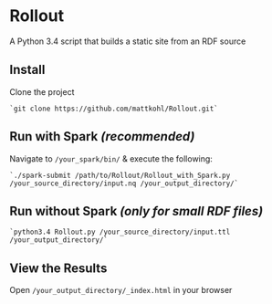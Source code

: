 # Rollout

A Python 3.4 script that builds a static site from an RDF source

## Install

Clone the project

    `git clone https://github.com/mattkohl/Rollout.git`

## Run with Spark *(recommended)*

Navigate to `/your_spark/bin/` & execute the following:

    `./spark-submit /path/to/Rollout/Rollout_with_Spark.py /your_source_directory/input.nq /your_output_directory/`

## Run without Spark *(only for small RDF files)*

    `python3.4 Rollout.py /your_source_directory/input.ttl /your_output_directory/`

## View the Results

Open `/your_output_directory/_index.html` in your browser
